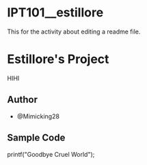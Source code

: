 # IPT101__estillore

This for the activity about editing a readme file.

# Estillore's Project

HIHI

## Author
  - @Mimicking28

## Sample Code

printf("Goodbye Cruel World");
